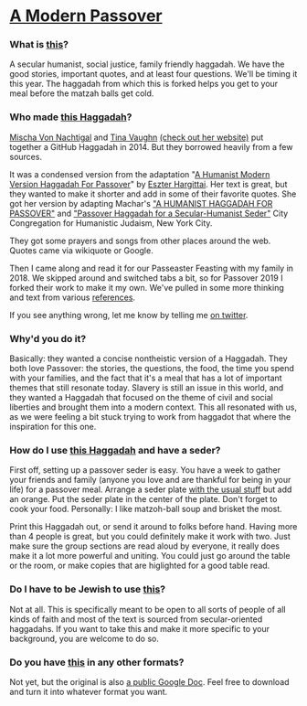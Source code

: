 [A Modern Passover](haggadah.md)
===================

### What is [this](haggadah.md)?

A secular humanist, social justice, family friendly haggadah.  We have the good stories, important quotes, and at least four questions.  We'll be timing it this year.  The haggadah from which this is forked helps you get to your meal before the matzah balls get cold. 

### Who made [this Haggadah](haggadah.md)?

[Mischa Von Nachtigal](https://twitter.com/mischa) and [Tina Vaughn](https://github.com/tinavn) [(check out her website)](http://www.tinamvaughn.com/) put together a GitHub Haggadah in 2014. But they borrowed heavily from a few sources.

It was a condensed version from the adaptation "[A Humanist Modern Version Haggadah For Passover](http://www.eszter.com/Haggadah.pdf)" by [Eszter Hargittai](http://www.twitter.com/eszter). Her text is great, but they wanted to make it shorter and add in some of their favorite quotes. She got her version by adapting Machar's ["A HUMANIST HAGGADAH FOR PASSOVER"](http://www.machar.org/wp-content/uploads/2013/01/Machar-Humanistic-Haggadah.pdf) and ["Passover Haggadah for a Secular-Humanist Seder"](http://www.citycongregation.org/celebrations/sample-services/#passover) City Congregation for Humanistic Judaism, New York City.

They got some prayers and songs from other places around the web. Quotes came via wikiquote or Google.

Then I came along and read it for our Passeaster Feasting with my family in 2018.  We skipped around and switched tabs a bit, so for Passover 2019 I forked their work to make it my own.  We've pulled in some more thinking and text from various [references](references).

If you see anything wrong, let me know by telling me [on twitter](https://twitter.com/dgroseph).

### Why'd you do it?

Basically: they wanted a concise nontheistic version of a Haggadah. They both love Passover: the stories, the questions, the food, the time you spend with your families, and the fact that it's a meal that has a lot of important themes that still resonate today. Slavery is still an issue in this world, and they wanted a Haggadah that focused on the theme of civil and social liberties and brought them into a modern context.  This all resonated with us, as we were feeling a bit stuck trying to work from haggadot that where the inspiration for this one.

### How do I use [this Haggadah](haggadah.md) and have a seder?

First off, setting up a passover seder is easy. You have a week to gather your friends and family (anyone you love and are thankful for being in your life) for a passover meal. Arrange a seder plate [with the usual stuff](https://en.wikipedia.org/wiki/Passover_Seder_Plate) but add an orange. Put the seder plate in the center of the plate. Don't forget to cook your food. Personally: I like matzoh-ball soup and brisket the most. 

Print this Haggadah out, or send it around to folks before hand. Having more than 4 people is great, but you could definitely make it work with two. Just make sure the group sections are read aloud by everyone, it really does make it a lot more powerful and uniting. You could just go around the table or the room, or make copies that are higlighted for a good table read.

### Do I have to be Jewish to use [this](haggadah.md)?

Not at all. This is specifically meant to be open to all sorts of people of all kinds of faith and most of the text is sourced from secular-oriented haggadahs. If you want to take this and make it more specific to your background, you are welcome to do so. 

### Do you have [this](haggadah.md) in any other formats?

Not yet, but the original is also [a public Google Doc](https://docs.google.com/document/d/1rX-s_up0ABUTQRH_oJn50pBppvcKbQKWXFuHp9T17rE/edit?usp=sharing). Feel free to download and turn it into whatever format you want.
